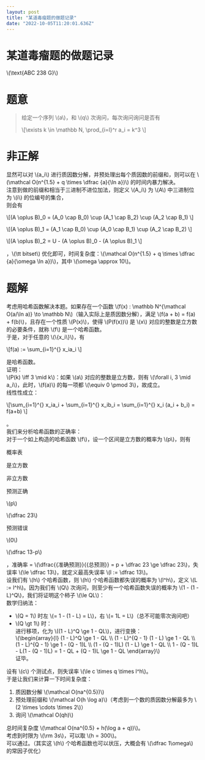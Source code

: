 ```yaml
---
layout: post
title: "某道毒瘤题的做题记录"
date: "2022-10-05T11:20:01.636Z"
---
```

某道毒瘤题的做题记录
==========

\\(\\text{ABC 238 G}\\)

题意
==

> 给定一个序列 \\(a\\)，和 \\(q\\) 次询问，每次询问询问是否有
> 
> \\\[\\exists k \\in \\mathbb N, \\prod\_{i=l}^r a\_i = k^3 \\\]

非正解
===

显然可以对 \\(a\_i\\) 进行质因数分解，并预处理出每个质因数的前缀和，则可以在 \\(\\mathcal O(n^{1.5} + q \\times \\dfrac {a}{\\ln a})\\) 的时间内暴力解决。  
注意到做的前缀和相当于三进制不进位加法，则定义 \\(A\_i\\) 为 \\(A\\) 中三进制位为 \\(i\\) 的位编号的集合，  
则会有

\\\[(A \\oplus B)\_0 = (A\_0 \\cap B\_0) \\cup (A\_1 \\cap B\_2) \\cup (A\_2 \\cap B\_1) \\\]

\\\[(A \\oplus B)\_1 = (A\_1 \\cap B\_0) \\cup (A\_0 \\cap B\_1) \\cup (A\_2 \\cap B\_2) \\\]

\\\[(A \\oplus B)\_2 = U - (A \\oplus B)\_0 - (A \\oplus B)\_1 \\\]

，\\(\\tt bitset\\) 优化即可，时间复杂度：\\(\\mathcal O(n^{1.5} + q \\times \\dfrac {a}{\\omega \\ln a})\\)，其中 \\(\\omega \\approx 10\\)。

题解
==

考虑用哈希函数解决本题。如果存在一个函数 \\(f(x) : \\mathbb N^{\\mathcal O(a/\\ln a)} \\to \\mathbb N\\)（输入实际上是质因数分解），满足 \\(f(a + b) = f(a) + f(b)\\)，且存在一个性质 \\(P(x)\\)，使得 \\(P(f(x))\\) 是 \\(x\\) 对应的整数是立方数的必要条件，就称 \\(f\\) 是一个哈希函数。  
于是，对于任意的 \\(\\{x\_i\\}\\)，有

\\\[f(a) := \\sum\_{i=1}^{} x\_ia\_i \\\]

是哈希函数。  
证明：  
\\(P(k) \\iff 3 \\mid k\\)：如果 \\(a\\) 对应的整数是立方数，则有 \\(\\forall i, 3 \\mid a\_i\\)，此时，\\(f(a)\\) 的每一项都 \\(\\equiv 0 \\pmod 3\\)，故成立。  
线性性成立：

\\\[\\sum\_{i=1}^{} x\_ia\_i + \\sum\_{i=1}^{} x\_ib\_i = \\sum\_{i=1}^{} x\_i (a\_i + b\_i) = f(a+b) \\\]

。  
我们来分析哈希函数的正确率：  
对于一个如上构造的哈希函数 \\(f\\)，设一个区间是立方数的概率为 \\(p\\)，则有

概率表

是立方数

非立方数

预测正确

\\(p\\)

\\(\\dfrac 23\\)

预测错误

\\(0\\)

\\(\\dfrac 13-p\\)

，准确率 = \\(\\dfrac{{准确预测}}{{总预测}} = p + \\dfrac 23 \\ge \\dfrac 23\\)，失误率 \\(\\le \\dfrac 13\\)，就定义最高失误率 \\(l := \\dfrac 13\\)。  
设我们有 \\(h\\) 个哈希函数，则 \\(h\\) 个哈希函数都失误的概率为 \\(l^h\\)，定义 \\(L := l^h\\)。因为我们有 \\(Q\\) 次询问，则至少有一个哈希函数失误的概率为 \\(1 - (1 - L)^Q\\)，我们将证明这个柿子 \\(\\le QL\\)：  
数学归纳法：

*   \\(Q = 1\\) 时左 \\(= 1 - (1 - L) = L\\)，右 \\(= 1L = L\\)（总不可能零次询问吧）
*   \\(Q \\gt 1\\) 时：  
    进行移项，化为 \\((1 - L)^Q \\ge 1 - QL\\)，进行变换：  
    \\(\\begin{array}{l} (1 - L)^Q \\ge 1 - QL \\\\ (1 - L)^{Q - 1} (1 - L) \\ge 1 - QL \\\\ (1 - L)^{Q - 1} \\ge 1 - (Q - 1)L \\\\ (1 - (Q - 1)L) (1 - L) \\ge 1 - QL \\\\ 1 - (Q - 1)L - L(1 - (Q - 1)L) = 1 - QL + (Q - 1)L \\ge 1 - QL \\end{array}\\)  
    证毕。

设有 \\(c\\) 个测试点，则失误率 \\(\\le c \\times q \\times l^h\\)。  
于是让我们来计算一下时间复杂度：

1.  质因数分解 \\(\\mathcal O(na^{0.5})\\)
2.  预处理前缀和 \\(\\mathcal O(h \\log a)\\)（考虑到一个数的质因数分解最多为 \\(2 \\times \\cdots \\times 2\\)）
3.  询问 \\(\\mathcal O(qh)\\)

总时间复杂度 \\(\\mathcal O(na^{0.5} + h(\\log a + q))\\)。  
考虑到时限为 \\(\\rm 3s\\)，可以取 \\(h = 300\\)。  
可以通过。（其实这 \\(h\\) 个哈希函数也可以状压，大概会有 \\(\\dfrac 1\\omega\\) 的常因子优化）